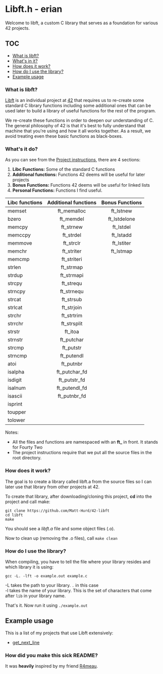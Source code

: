 # Libft.h - erian
Welcome to libft, a custom C library that serves as a foundation for various 42 projects.
## TOC
- [What is libft?](#what-is-libft)
- [What's in it?](#whats-in-it)
- [How does it work?](#how-does-it-work)
- [How do I use the library?](#how-do-i-use-the-library)
- [Example usage](#example-usage)

### What is libft?
[Libft][1] is an individual project at [42][2] that requires us to re-create some standard C library functions including some additional ones that can be used later to build a library of useful functions for the rest of the program.

We re-create these functions in order to deepen our understanding of C. The general philosophy of 42 is that it's best to fully understand that machine that you're using and how it all works together. As a result, we avoid treating even these basic functions as black-boxes.

### What's it do?

As you can see from the [Project instructions][1], there are 4 sections:

1.  **Libc Functions:** Some of the standard C functions
2.  **Additional functions:** Functions 42 deems will be useful for later projects
3.  **Bonus Functions:** Functions 42 deems will be useful for linked lists
4.  **Personal Functions:** Functions I find useful.

Libc functions | Additional functions | Bonus Functions
:----------- | :-----------: | :-----------: 
memset		| ft_memalloc	| ft_lstnew
bzero		| ft_memdel	| ft_lstdelone
memcpy		| ft_strnew	| ft_lstdel
memccpy		| ft_strdel	| ft_lstadd   
memmove		| ft_strclr	| ft_lstiter
memchr		| ft_striter	| ft_lstmap
memcmp		| ft_striteri	|
strlen		| ft_strmap	|
strdup		| ft_strmapi	|
strcpy		| ft_strequ	|
strncpy		| ft_strnequ	|
strcat		| ft_strsub	|
strlcat		| ft_strjoin	|
strchr		| ft_strtrim	|
strrchr		| ft_strsplit	|
strstr		| ft_itoa	|
strnstr		| ft_putchar	|
strcmp		| ft_putstr	|
strncmp		| ft_putendl	|
atoi		| ft_putnbr	|
isalpha		| ft_putchar_fd	|
isdigit		| ft_putstr_fd	|
isalnum		| ft_putendl_fd	|
isascii		| ft_putnbr_fd	|
isprint		|		|
toupper		|		|
tolower		|		|

Notes:

- All the files and functions are namespaced with an **ft_** in front. It stands for Fourty Two
- The project instructions require that we put all the source files in the root directory.

### How does it work?

The goal is to create a library called libft.a from the source files so I can later use that library from other projects at 42.

To create that library, after downloading/cloning this project, **cd** into the project and call make:

	git clone https://github.com/Matt-Hurd/42-libft
	cd libft
	make

You should see a *libft.a* file and some object files (.o).


Now to clean up (removing the .o files), call `make clean`

### How do I use the library?

When compiling, you have to tell the file where your library resides and which library it is using:

`gcc -L. -lft -o example.out example.c`

-L takes the path to your library. `.` in this case<br>
-l takes the name of your library. This is the set of characters that come after `lib` in your library name.

That's it. Now run it using `./example.out`

## Example usage

This is a list of my projects that use Libft extensively:

* [get_next_line](https://github.com/Matt-Hurd/42-gnl)


### How did you make this sick README?

It was **heavily** inspired by my friend [R4meau][3].

[1]: https://github.com/Matt-Hurd/42-libft/blob/master/libft.en.pdf "Libft PDF"
[2]: http://42.us.org "42 USA"
[3]: https://github.com/R4meau/ "R4meau's Github"
